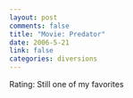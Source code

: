 ```yaml
--- 
layout: post
comments: false
title: "Movie: Predator"
date: 2006-5-21
link: false
categories: diversions
---
```

Rating: Still one of my favorites
